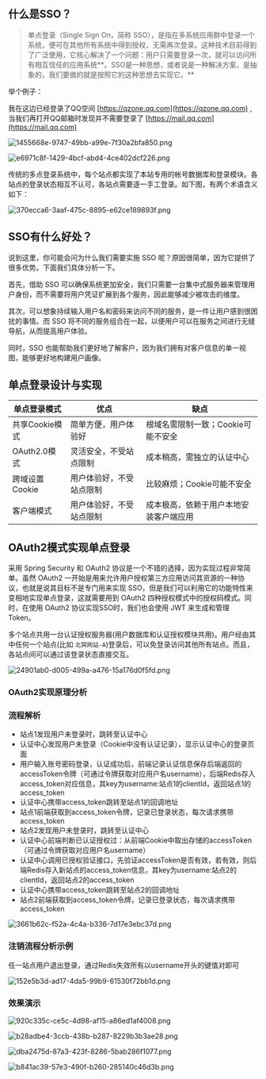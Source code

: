 ## 什么是SSO？

> 单点登录（Single Sign On，简称 SSO），是指在多系统应用群中登录一个系统，便可在其他所有系统中得到授权，无需再次登录。这种技术目前得到了广泛使用，它核心解决了一个问题：用户只需要登录一次，就可以访问所有相互信任的应用系统**。SSO是一种思想，或者说是一种解决方案，是抽象的，我们要做的就是按照它的这种思想去实现它。**
>

举个例子：

我在这边已经登录了QQ空间 [https://qzone.qq.com](https://qzone.qq.com) , 当我们再打开QQ邮箱时发现并不需要登录了 [https://mail.qq.com](https://mail.qq.com)

![1455668e-9747-49bb-a99e-7f30a2bfa850.png](./assets/1455668e-9747-49bb-a99e-7f30a2bfa850.png)

![e6971c8f-1429-4bcf-abd4-4ce402dcf226.png](./assets/e6971c8f-1429-4bcf-abd4-4ce402dcf226.png)

传统的多点登录系统中，每个站点都实现了本站专用的帐号数据库和登录模块。各站点的登录状态相互不认可，各站点需要逐一手工登录。如下图，有两个术语含义如下：

![370ecca6-3aaf-475c-8895-e62ce189893f.png](./assets/370ecca6-3aaf-475c-8895-e62ce189893f.png)

## SSO有什么好处？

说到这里，你可能会问为什么我们需要实施 SSO 呢？原因很简单，因为它提供了很多优势。下面我们具体分析一下。

首先，借助 SSO 可以确保系统更加安全，我们只需要一台集中式服务器来管理用户身份，而不需要将用户凭证扩展到各个服务，因此能够减少被攻击的维度。

其次，可以想象持续输入用户名和密码来访问不同的服务，是一件让用户感到很困扰的事情。而 SSO 将不同的服务组合在一起，以便用户可以在服务之间进行无缝导航，从而提高用户体验。

同时，SSO 也能帮助我们更好地了解客户，因为我们拥有对客户信息的单一视图，能够更好地构建用户画像。

## 单点登录设计与实现

| 单点登录模式 | 优点 | 缺点 |
| --- | --- | --- |
| 共享Cookie模式 | 简单方便，用户体验好 | 根域名需限制一致；Cookie可能不安全 |
| OAuth2.0模式 | 灵活安全，不受站点限制 | 成本稍高，需独立的认证中心 |
| 跨域设置Cookie | 用户体验好，不受站点限制 | 比较麻烦；Cookie可能不安全 |
| 客户端模式 | 用户体验好，不受站点限制 | 成本极高，依赖于用户本地安装客户端应用 |

## OAuth2模式实现单点登录

采用 Spring Security 和 OAuth2 协议是一个不错的选择，因为实现过程非常简单。虽然 OAuth2 一开始是用来允许用户授权第三方应用访问其资源的一种协议，也就是说其目标不是专门用来实现 SSO，但是我们可以利用它的功能特性来变相地实现单点登录，这就需要用到 OAuth2 四种授权模式中的授权码模式。同时，在使用 OAuth2 协议实现SSO时，我们也会使用 JWT 来生成和管理 Token。

多个站点共用一台认证授权服务器(用户数据库和认证授权模块共用)。用户经由其中任何一个站点(比如 `北冥网站-A`)登录后，可以免登录访问其他所有站点。而且，各站点间可以通过该登录状态直接交互。

![24901ab0-d005-499a-a476-15a176d0f5fd.png](./assets/24901ab0-d005-499a-a476-15a176d0f5fd.png)

### OAuth2实现原理分析

### 流程解析

+ 站点1发现用户未登录时，跳转至认证中心
+ 认证中心发现用户未登录（Cookie中没有认证记录），显示认证中心的登录页面
+ 用户输入账号密码登录，认证成功后，前端记录认证信息保存后端返回的accessToken令牌（可通过令牌获取对应用户名username），后端Redis存入access_token对应信息，其key为username:站点1的clientId，返回站点1的access_token
+ 认证中心携带access_token跳转至站点1的回调地址
+ 站点1前端获取到access_token令牌，记录已登录状态，每次请求携带access_token
+ 站点2发现用户未登录时，跳转至认证中心
+ 认证中心前端判断已认证授权过：从前端Cookie中取出存储的accessToken（可通过令牌获取对应用户名username）
+ 认证中心调用已授权验证接口，先验证accessToken是否有效，若有效，则后端Redis存入新站点的access_token信息，其key为username:站点2的clientId，返回站点2的access_token
+ 认证中心携带access_token跳转至站点2的回调地址
+ 站点2前端获取到access_token令牌，记录已登录状态，每次请求携带access_token

![3661b62c-f52a-4c4a-b336-7d17e3ebc37d.png](./assets/3661b62c-f52a-4c4a-b336-7d17e3ebc37d.png)

### 注销流程分析示例

任一站点用户退出登录，通过Redis失效所有以username开头的键值对即可

![152e5b3d-ad17-4da5-99b9-61530f72bb1d.png](./assets/152e5b3d-ad17-4da5-99b9-61530f72bb1d.png)

### 效果演示

![920c335c-ce5c-4d98-af15-a86ed1af4008.png](./assets/920c335c-ce5c-4d98-af15-a86ed1af4008.png)

![b28adbe4-3ccb-438b-b287-8229b3b3ae28.png](./assets/b28adbe4-3ccb-438b-b287-8229b3b3ae28.png)

![dba2475d-87a3-423f-8286-5bab286f1077.png](./assets/dba2475d-87a3-423f-8286-5bab286f1077.png)

![b841ac39-57e3-490f-b260-285140c46d3b.png](./assets/b841ac39-57e3-490f-b260-285140c46d3b.png)
